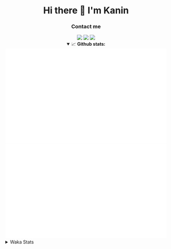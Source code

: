 <div align="center">
 <h1>Hi there 👋 I'm Kanin</h1>
 <h3>Contact me</h3>
 <a href="mailto:im@kanin.dev"><img src="https://img.shields.io/badge/gmail-%23D14836.svg?&style=for-the-badge&logo=gmail&logoColor=white"/></a>
 <a href="https://twitter.com/KaninDev"><img src="https://img.shields.io/badge/twitter-%231DA1F2.svg?&style=for-the-badge&logo=twitter&logoColor=white"/></a>
 <a href="https://www.linkedin.com/in/KaninDev"><img src="https://img.shields.io/badge/linkedin-%230077B5.svg?&style=for-the-badge&logo=linkedin&logoColor=white"/></a>
<details open>
  <summary>📈 <b>Github stats:</b></summary>
  <img src="https://github.com/Kanin/Kanin/blob/master/scripts/GitHubStats/generated/overview.svg"/>
  <img src="https://github.com/Kanin/Kanin/blob/master/scripts/GitHubStats/generated/languages.svg"/>
</details>
</div>

<details>
 <summary>Waka Stats</summary>

<!--START_SECTION:waka-->
![Code Time](http://img.shields.io/badge/Code%20Time-2%2C105%20hrs%2012%20mins-blue)

![Profile Views](http://img.shields.io/badge/Profile%20Views-0-blue)

![Lines of code](https://img.shields.io/badge/From%20Hello%20World%20I%27ve%20Written-888.4%20thousand%20lines%20of%20code-blue)

**🐱 My GitHub Data** 

> 📦 102.7 kB Used in GitHub's Storage 
 > 
> 🏆 513 Contributions in the Year 2023
 > 
> 🚫 Not Opted to Hire
 > 
> 📜 22 Public Repositories 
 > 
> 🔑 11 Private Repositories 
 > 
**I'm an Early 🐤** 

```text
🌞 Morning                2213 commits        ██████░░░░░░░░░░░░░░░░░░░   25.49 % 
🌆 Daytime                2722 commits        ████████░░░░░░░░░░░░░░░░░   31.35 % 
🌃 Evening                2573 commits        ███████░░░░░░░░░░░░░░░░░░   29.63 % 
🌙 Night                  1175 commits        ███░░░░░░░░░░░░░░░░░░░░░░   13.53 % 
```
📅 **I'm Most Productive on Monday** 

```text
Monday                   1664 commits        █████░░░░░░░░░░░░░░░░░░░░   19.16 % 
Tuesday                  1213 commits        ███░░░░░░░░░░░░░░░░░░░░░░   13.97 % 
Wednesday                845 commits         ██░░░░░░░░░░░░░░░░░░░░░░░   09.73 % 
Thursday                 1322 commits        ████░░░░░░░░░░░░░░░░░░░░░   15.23 % 
Friday                   1462 commits        ████░░░░░░░░░░░░░░░░░░░░░   16.84 % 
Saturday                 822 commits         ██░░░░░░░░░░░░░░░░░░░░░░░   09.47 % 
Sunday                   1355 commits        ████░░░░░░░░░░░░░░░░░░░░░   15.61 % 
```


📊 **This Week I Spent My Time On** 

```text
🕑︎ Time Zone: America/New_York

💬 Programming Languages: 
Python                   3 hrs 54 mins       █████████████████████████   99.72 % 
Log File                 0 secs              ░░░░░░░░░░░░░░░░░░░░░░░░░   00.16 % 
virtualenv               0 secs              ░░░░░░░░░░░░░░░░░░░░░░░░░   00.05 % 
.env file                0 secs              ░░░░░░░░░░░░░░░░░░░░░░░░░   00.04 % 
YAML                     0 secs              ░░░░░░░░░░░░░░░░░░░░░░░░░   00.02 % 

🔥 Editors: 
PyCharm                  3 hrs 54 mins       █████████████████████████   100.00 % 

🐱‍💻 Projects: 
OhioBot                  3 hrs 39 mins       ███████████████████████░░   93.56 % 
BB-CommunityBot          10 mins             █░░░░░░░░░░░░░░░░░░░░░░░░   04.64 % 
Unknown Project          4 mins              ░░░░░░░░░░░░░░░░░░░░░░░░░   01.80 % 

💻 Operating System: 
Windows                  3 hrs 54 mins       █████████████████████████   100.00 % 
```

**I Mostly Code in Python** 

```text
Python                   28 repos            ███████████████░░░░░░░░░░   59.57 % 
Java                     7 repos             ████░░░░░░░░░░░░░░░░░░░░░   14.89 % 
JavaScript               5 repos             ███░░░░░░░░░░░░░░░░░░░░░░   10.64 % 
Kotlin                   2 repos             █░░░░░░░░░░░░░░░░░░░░░░░░   04.26 % 
HTML                     2 repos             █░░░░░░░░░░░░░░░░░░░░░░░░   04.26 % 
```



**Timeline**

![Lines of Code chart](https://raw.githubusercontent.com/Kanin/Kanin/master/assets/bar_graph.png)


 Last Updated on 19/09/2023 17:04:33 UTC
<!--END_SECTION:waka-->
</details>
